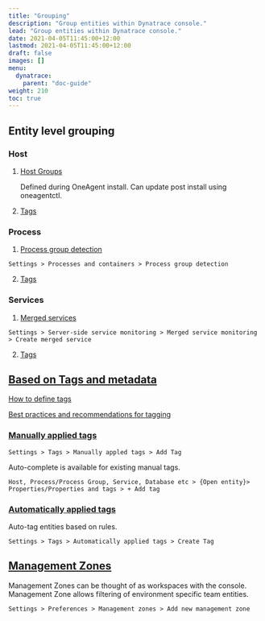 ```yaml
---
title: "Grouping"
description: "Group entities within Dynatrace console."
lead: "Group entities within Dynatrace console."
date: 2021-04-05T11:45:00+12:00
lastmod: 2021-04-05T11:45:00+12:00
draft: false
images: []
menu: 
  dynatrace:
    parent: "doc-guide"
weight: 210
toc: true
---
```


## Entity level grouping

### Host

  1. [Host Groups](https://www.dynatrace.com/support/help/shortlink/host-groups)

     Defined during OneAgent install. Can update post install using oneagentctl.

  
  2. [Tags](dynatrace/docguide/grouping/#based-on-tags-and-metadatahttpswwwdynatracecomsupporthelpshortlinktags-and-metadata-hub)

### Process
  
  1. [Process group detection](https://www.dynatrace.com/support/help/shortlink/process-groups#process-group-detection-rules-based-on-process-properties)
                
    Settings > Processes and containers > Process group detection
            
  2. [Tags](/dynatrace/docguide/grouping/#based-on-tags-and-metadatahttpswwwdynatracecomsupporthelpshortlinktags-and-metadata-hub)
        
### Services
    
  1. [Merged services](https://www.dynatrace.com/support/help/shortlink/merged-services)
            
    Settings > Server-side service monitoring > Merged service monitoring > Create merged service
    
  2. [Tags](/dynatrace/docguide/grouping/#based-on-tags-and-metadatahttpswwwdynatracecomsupporthelpshortlinktags-and-metadata-hub)
    
## [Based on Tags and metadata](https://www.dynatrace.com/support/help/shortlink/tags-and-metadata-hub)
        
[How to define tags](https://www.dynatrace.com/support/help/shortlink/tagging)
  
[Best practices and recommendations for tagging](https://www.dynatrace.com/support/help/shortlink/tagging-best-practices)
  
### [Manually applied tags](https://www.dynatrace.com/support/help/shortlink/tagging#manual-approach)
  
    Settings > Tags > Manually appled tags > Add Tag
    
  Auto-complete is available for existing manual tags.
      
    Host, Process/Process Group, Service, Database etc > {Open entity}> Properties/Properties and tags > + Add tag
    
### [Automatically applied tags](https://www.dynatrace.com/support/help/shortlink/tagging#automated-approach)

Auto-tag entities based on rules.

    Settings > Tags > Automatically applied tags > Create Tag

## [Management Zones](https://www.dynatrace.com/support/help/shortlink/management-zones-hub)

Management Zones can be thought of as workspaces with the console. Management Zone allows filtering of environment specific team entities.

    Settings > Preferences > Management zones > Add new management zone
